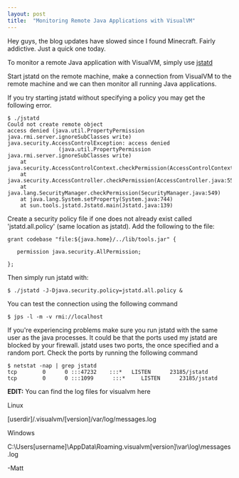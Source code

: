 ```yaml
---
layout: post
title:  "Monitoring Remote Java Applications with VisualVM"
---
```


Hey guys, the blog updates have slowed since I found Minecraft. Fairly addictive. Just a quick one today.

To monitor a remote Java application with VisualVM, simply use [jstatd](http://java.sun.com/javase/6/docs/technotes/tools/share/jstatd.html)

Start jstatd on the remote machine, make a connection from VisualVM to the remote machine and we can then monitor all running Java applications.

If you try starting jstatd without specifying a policy you may get the following error.

	$ ./jstatd
	Could not create remote object
	access denied (java.util.PropertyPermission java.rmi.server.ignoreSubClasses write)
	java.security.AccessControlException: access denied 
	                (java.util.PropertyPermission java.rmi.server.ignoreSubClasses write)
		at java.security.AccessControlContext.checkPermission(AccessControlContext.java:342)
		at java.security.AccessController.checkPermission(AccessController.java:553)
		at java.lang.SecurityManager.checkPermission(SecurityManager.java:549)
		at java.lang.System.setProperty(System.java:744)
		at sun.tools.jstatd.Jstatd.main(Jstatd.java:139)

Create a security policy file if one does not already exist called 'jstatd.all.policy' (same location as jstatd).
Add the following to the file:

	grant codebase "file:${java.home}/../lib/tools.jar" {

	   permission java.security.AllPermission;

	};

Then simply run jstatd with:

	$ ./jstatd -J-Djava.security.policy=jstatd.all.policy &


You can test the connection using the following command

	$ jps -l -m -v rmi://localhost

If you're experiencing problems make sure you run jstatd with the same user as the java processes.
It could be that the ports used my jstatd are blocked by your firewall. jstatd uses two ports, the once specified and a random port. Check the ports by running the following command

	$ netstat -nap | grep jstatd
	tcp        0      0 :::47232    :::*   LISTEN      23185/jstatd        
	tcp        0      0 :::1099      :::*     LISTEN      23185/jstatd  

**EDIT:**
You can find the log files for visualvm here

Linux

[userdir]/.visualvm/[version]/var/log/messages.log 

Windows

C:\Users\[username]\AppData\Roaming\.visualvm\[version]\var\log\messages.log

-Matt